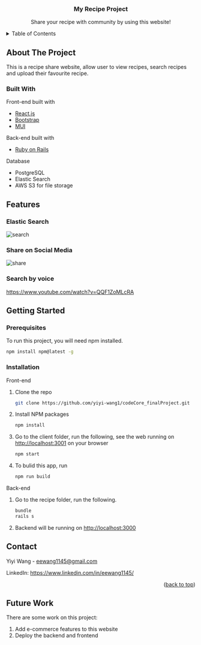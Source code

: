 <!-- PROJECT LOGO -->
<div align="center">
  <h3 align="center">My Recipe Project</h3>

  <p align="center">
    Share your recipe with community by using this website!
    <br/>
  </p>
</div>

<!-- TABLE OF CONTENTS -->
<details>
  <summary>Table of Contents</summary>
  <ol>
    <li>
      <a href="#about-the-project">About The Project</a>
      <ul>
        <li><a href="#built-with">Built With</a></li>
      </ul>
    </li>
    <li>
       <a href="#features">Features</a>
    </li>
    <li>
      <a href="#getting-started">Getting Started</a>
      <ul>
        <li><a href="#prerequisites">Prerequisites</a></li>
        <li><a href="#installation">Installation</a></li>
      </ul>
    </li>
    <li><a href="#contact">Contact</a></li>
    <li><a href="#futurework">Future work</a></li>
  </ol>
</details>



<!-- ABOUT THE PROJECT -->
## About The Project

This is a recipe share website, allow user to view recipes, search recipes and upload their favourite recipe.
<br/>


### Built With

Front-end built with 
* [React.js](https://reactjs.org/)
* [Bootstrap](https://getbootstrap.com)
* [MUI](https://mui.com/)

Back-end built with
* [Ruby on Rails](https://rubyonrails.org/)

Database
* PostgreSQL
* Elastic Search
* AWS S3 for file storage


<!-- FEATURES -->
## Features

### Elastic Search  

![search](https://user-images.githubusercontent.com/90237052/191108532-e01883c2-31ab-430d-8943-fe645f773fd7.gif)

### Share on Social Media

![share](https://user-images.githubusercontent.com/90237052/191108942-74663347-6b70-48bc-86dc-50c9a5ac9844.gif)

### Search by voice
https://www.youtube.com/watch?v=QQF1ZoMLcRA


<!-- GETTING STARTED -->
## Getting Started


### Prerequisites

To run this project, you will need npm installed.

  ```sh
  npm install npm@latest -g
  ```

### Installation

Front-end
1. Clone the repo
   ```sh
   git clone https://github.com/yiyi-wang1/codeCore_finalProject.git
   ```
2. Install NPM packages
   ```sh
   npm install
   ```
3. Go to the client folder, run the following, see the web running on [http://localhost:3001](http://localhost:3001) on your browser

   ```sh
   npm start
   ```
4. To bulid this app, run 
   ```sh
   npm run build
   ```

Back-end
1. Go to the recipe folder, run the following.

   ```sh
   bundle
   rails s
   ```
2. Backend will be running on [http://localhost:3000](http://localhost:3000)


<!-- CONTACT -->
## Contact

Yiyi Wang - eewang1145@gmail.com

LinkedIn: https://www.linkedin.com/in/eewang1145/

<p align="right">(<a href="#top">back to top</a>)</p>



<!-- FUTUREWORK -->
## Future Work

There are some work on this project: 
1. Add e-commerce features to this website
2. Deploy the backend and frontend

